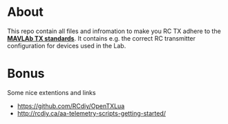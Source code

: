 # About

This repo contain all files and infromation to make you RC TX adhere to the [**MAVLAb TX standards**](https://github.com/tudelft/mavlab/wiki/RC-TX-standard). It contains e.g. the correct RC transmitter configuration for devices used in the Lab.

# Bonus

Some nice extentions and links

* https://github.com/RCdiy/OpenTXLua
* http://rcdiy.ca/aa-telemetry-scripts-getting-started/
